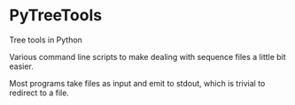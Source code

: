 PyTreeTools
===========

Tree tools in Python

Various command line scripts to make dealing with sequence files a little bit easier.

Most programs take files as input and emit to stdout, which is trivial to redirect to a file.
